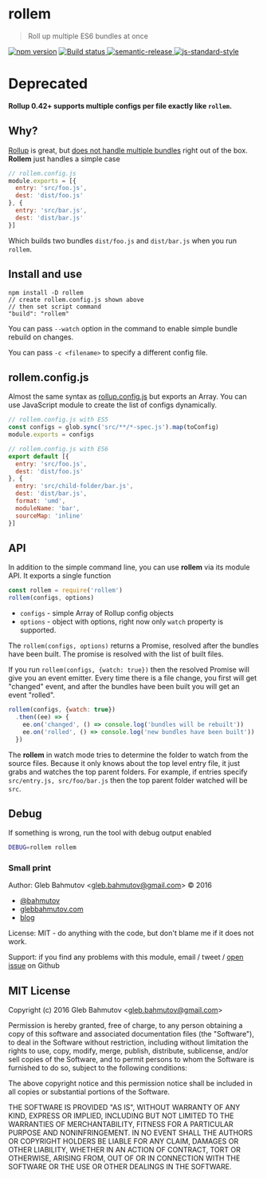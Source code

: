 # rollem

> Roll up multiple ES6 bundles at once

[![npm version](https://badge.fury.io/js/rollem.svg)](https://badge.fury.io/js/rollem)
[![Build status][ci-image] ][ci-url]
[![semantic-release][semantic-image] ][semantic-url]
[![js-standard-style][standard-image]][standard-url]

# Deprecated

**Rollup 0.42+ supports multiple configs per file exactly like `rollem`.**

## Why?

[Rollup](http://rollupjs.org/) is great, but
[does not handle multiple bundles](https://github.com/rollup/rollup/issues/703)
right out of the box. **Rollem** just handles a simple case

```js
// rollem.config.js
module.exports = [{
  entry: 'src/foo.js',
  dest: 'dist/foo.js'
}, {
  entry: 'src/bar.js',
  dest: 'dist/bar.js'
}]
```

Which builds two bundles `dist/foo.js` and `dist/bar.js` when you run
`rollem`.

## Install and use

```text
npm install -D rollem
// create rollem.config.js shown above
// then set script command
"build": "rollem"
```

You can pass `--watch` option in the command to enable simple bundle rebuild
on changes.

You can pass `-c <filename>` to specify a different config file.

## rollem.config.js

Almost the same syntax as [rollup.config.js](http://rollupjs.org/guide/#using-config-files)
but exports an Array. You can use JavaScript module to create the list of configs dynamically.

```js
// rollem.config.js with ES5
const configs = glob.sync('src/**/*-spec.js').map(toConfig)
module.exports = configs
```

```js
// rollem.config.js with ES6
export default [{
  entry: 'src/foo.js',
  dest: 'dist/foo.js'
}, {
  entry: 'src/child-folder/bar.js',
  dest: 'dist/bar.js',
  format: 'umd',
  moduleName: 'bar',
  sourceMap: 'inline'
}]
```

## API

In addition to the simple command line, you can use **rollem** via its
module API. It exports a single function

```js
const rollem = require('rollem')
rollem(configs, options)
```

* `configs` - simple Array of Rollup config objects
* `options` - object with options, right now only `watch` property is
  supported.

The `rollem(configs, options)` returns a Promise, resolved after the
bundles have been built. The promise is resolved with the list of built files.

If you run `rollem(configs, {watch: true})` then the resolved Promise will
give you an event emitter. Every time there is a file change, you first
will get "changed" event, and after the bundles have been built you will
get an event "rolled".

```js
rollem(configs, {watch: true})
  .then((ee) => {
    ee.on('changed', () => console.log('bundles will be rebuilt'))
    ee.on('rolled', () => console.log('new bundles have been built'))
  })
```

The **rollem** in watch mode tries to determine the folder to watch from the source files.
Because it only knows about the top level entry file, it just grabs and watches
the top parent folders. For example, if entries specify `src/entry.js, src/foo/bar.js` then
the top parent folder watched will be `src`.

## Debug

If something is wrong, run the tool with debug output enabled

```sh
DEBUG=rollem rollem
```

### Small print

Author: Gleb Bahmutov &lt;gleb.bahmutov@gmail.com&gt; &copy; 2016


* [@bahmutov](https://twitter.com/bahmutov)
* [glebbahmutov.com](http://glebbahmutov.com)
* [blog](http://glebbahmutov.com/blog)


License: MIT - do anything with the code, but don't blame me if it does not work.

Support: if you find any problems with this module, email / tweet /
[open issue](https://github.com/bahmutov/rollem/issues) on Github

## MIT License

Copyright (c) 2016 Gleb Bahmutov &lt;gleb.bahmutov@gmail.com&gt;

Permission is hereby granted, free of charge, to any person
obtaining a copy of this software and associated documentation
files (the "Software"), to deal in the Software without
restriction, including without limitation the rights to use,
copy, modify, merge, publish, distribute, sublicense, and/or sell
copies of the Software, and to permit persons to whom the
Software is furnished to do so, subject to the following
conditions:

The above copyright notice and this permission notice shall be
included in all copies or substantial portions of the Software.

THE SOFTWARE IS PROVIDED "AS IS", WITHOUT WARRANTY OF ANY KIND,
EXPRESS OR IMPLIED, INCLUDING BUT NOT LIMITED TO THE WARRANTIES
OF MERCHANTABILITY, FITNESS FOR A PARTICULAR PURPOSE AND
NONINFRINGEMENT. IN NO EVENT SHALL THE AUTHORS OR COPYRIGHT
HOLDERS BE LIABLE FOR ANY CLAIM, DAMAGES OR OTHER LIABILITY,
WHETHER IN AN ACTION OF CONTRACT, TORT OR OTHERWISE, ARISING
FROM, OUT OF OR IN CONNECTION WITH THE SOFTWARE OR THE USE OR
OTHER DEALINGS IN THE SOFTWARE.

[npm-icon]: https://nodei.co/npm/rollem.svg?downloads=true
[npm-url]: https://npmjs.org/package/rollem
[ci-image]: https://travis-ci.org/bahmutov/rollem.svg?branch=master
[ci-url]: https://travis-ci.org/bahmutov/rollem
[semantic-image]: https://img.shields.io/badge/%20%20%F0%9F%93%A6%F0%9F%9A%80-semantic--release-e10079.svg
[semantic-url]: https://github.com/semantic-release/semantic-release
[standard-image]: https://img.shields.io/badge/code%20style-standard-brightgreen.svg
[standard-url]: http://standardjs.com/
